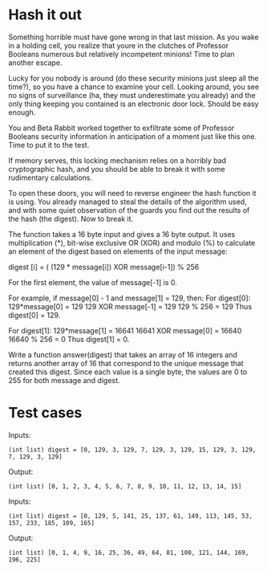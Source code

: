 Hash it out
===========

Something horrible must have gone wrong in that last mission. As you wake in a holding cell, you realize that youre in the clutches of Professor Booleans numerous but relatively incompetent minions! Time to plan another escape.

Lucky for you nobody is around (do these security minions just sleep all the time?), so you have a chance to examine your cell. Looking around, you see no signs of surveillance (ha, they must underestimate you already) and the only thing keeping you contained is an electronic door lock. Should be easy enough.

You and Beta Rabbit worked together to exfiltrate some of Professor Booleans security information in anticipation of a moment just like this one. Time to put it to the test.

If memory serves, this locking mechanism relies on a horribly bad cryptographic hash, and you should be able to break it with some rudimentary calculations.

To open these doors, you will need to reverse engineer the hash function it is using. You already managed to steal the details of the algorithm used, and with some quiet observation of the guards you find out the results of the hash (the digest). Now to break it.

The function takes a 16 byte input and gives a 16 byte output. It uses multiplication (*), bit-wise exclusive OR (XOR) and modulo (%) to calculate an element of the digest based on elements of the input message: 

digest [i] = ( (129 * message[i]) XOR message[i-1]) % 256

For the first element, the value of message[-1] is 0.

For example, if message[0] - 1 and message[1] = 129, then:
For digest[0]:
129*message[0] = 129
129 XOR message[-1] = 129
129 % 256 = 129
Thus digest[0] = 129.

For digest[1]:
129*message[1] = 16641
16641 XOR message[0] = 16640
16640 % 256 = 0
Thus digest[1] = 0.

Write a function answer(digest) that takes an array of 16 integers and returns another array of 16 that correspond to the unique message that created this digest. Since each value is a single byte, the values are 0 to 255 for both message and digest.


Test cases
==========

Inputs:

    (int list) digest = [0, 129, 3, 129, 7, 129, 3, 129, 15, 129, 3, 129, 7, 129, 3, 129]

Output:

    (int list) [0, 1, 2, 3, 4, 5, 6, 7, 8, 9, 10, 11, 12, 13, 14, 15]

Inputs:

    (int list) digest = [0, 129, 5, 141, 25, 137, 61, 149, 113, 145, 53, 157, 233, 185, 109, 165]

Output:

    (int list) [0, 1, 4, 9, 16, 25, 36, 49, 64, 81, 100, 121, 144, 169, 196, 225]